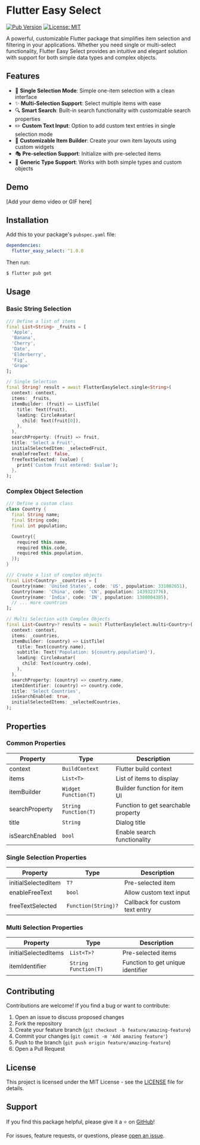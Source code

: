 # Flutter Easy Select

[![Pub Version](https://img.shields.io/pub/v/flutter_easy_select)](https://pub.dev/packages/flutter_easy_select)
[![License: MIT](https://img.shields.io/badge/License-MIT-yellow.svg)](https://opensource.org/licenses/MIT)

A powerful, customizable Flutter package that simplifies item selection and filtering in your applications. Whether you need single or multi-select functionality, Flutter Easy Select provides an intuitive and elegant solution with support for both simple data types and complex objects.

## Features

- 🎯 **Single Selection Mode**: Simple one-item selection with a clean interface
- ✨ **Multi-Selection Support**: Select multiple items with ease
- 🔍 **Smart Search**: Built-in search functionality with customizable search properties
- ✏️ **Custom Text Input**: Option to add custom text entries in single selection mode
- 🎨 **Customizable Item Builder**: Create your own item layouts using custom widgets
- 🎭 **Pre-selection Support**: Initialize with pre-selected items
- 🔄 **Generic Type Support**: Works with both simple types and custom objects

## Demo

[Add your demo video or GIF here]

## Installation

Add this to your package's `pubspec.yaml` file:

```yaml
dependencies:
  flutter_easy_select: ^1.0.0
```

Then run:

```bash
$ flutter pub get
```

## Usage

### Basic String Selection

```dart
/// Define a list of items
final List<String> _fruits = [
  'Apple',
  'Banana',
  'Cherry',
  'Date',
  'Elderberry',
  'Fig',
  'Grape'
];

// Single Selection
final String? result = await FlutterEasySelect.single<String>(
  context: context,
  items: _fruits,
  itemBuilder: (fruit) => ListTile(
    title: Text(fruit),
    leading: CircleAvatar(
      child: Text(fruit[0]),
    ),
  ),
  searchProperty: (fruit) => fruit,
  title: 'Select a Fruit',
  initialSelectedItem: _selectedFruit,
  enableFreeText: false,
  freeTextSelected: (value) {
    print('Custom fruit entered: $value');
  },
);
```

### Complex Object Selection

```dart
/// Define a custom class
class Country {
  final String name;
  final String code;
  final int population;

  Country({
    required this.name,
    required this.code,
    required this.population,
  });
}

/// Create a list of complex objects
final List<Country> _countries = [
  Country(name: 'United States', code: 'US', population: 331002651),
  Country(name: 'China', code: 'CN', population: 1439323776),
  Country(name: 'India', code: 'IN', population: 1380004385),
  // ... more countries
];

// Multi Selection with Complex Objects
final List<Country>? results = await FlutterEasySelect.multi<Country>(
  context: context,
  items: _countries,
  itemBuilder: (country) => ListTile(
    title: Text(country.name),
    subtitle: Text('Population: ${country.population}'),
    leading: CircleAvatar(
      child: Text(country.code),
    ),
  ),
  searchProperty: (country) => country.name,
  itemIdentifier: (country) => country.code,
  title: 'Select Countries',
  isSearchEnabled: true,
  initialSelectedItems: _selectedCountries,
);
```

## Properties

### Common Properties

| Property | Type | Description |
|----------|------|-------------|
| context | `BuildContext` | Flutter build context |
| items | `List<T>` | List of items to display |
| itemBuilder | `Widget Function(T)` | Builder function for item UI |
| searchProperty | `String Function(T)` | Function to get searchable property |
| title | `String` | Dialog title |
| isSearchEnabled | `bool` | Enable search functionality |

### Single Selection Properties

| Property | Type | Description |
|----------|------|-------------|
| initialSelectedItem | `T?` | Pre-selected item |
| enableFreeText | `bool` | Allow custom text input |
| freeTextSelected | `Function(String)?` | Callback for custom text entry |

### Multi Selection Properties

| Property | Type | Description |
|----------|------|-------------|
| initialSelectedItems | `List<T>?` | Pre-selected items |
| itemIdentifier | `String Function(T)` | Function to get unique identifier |

## Contributing

Contributions are welcome! If you find a bug or want to contribute:

1. Open an issue to discuss proposed changes
2. Fork the repository
3. Create your feature branch (`git checkout -b feature/amazing-feature`)
4. Commit your changes (`git commit -m 'Add amazing feature'`)
5. Push to the branch (`git push origin feature/amazing-feature`)
6. Open a Pull Request

## License

This project is licensed under the MIT License - see the [LICENSE](LICENSE) file for details.

## Support

If you find this package helpful, please give it a ⭐️ on [GitHub](your-github-repo-link)!

For issues, feature requests, or questions, please [open an issue](your-github-repo-link/issues).